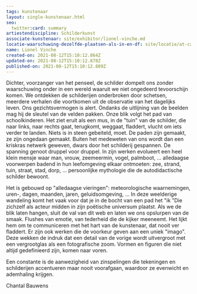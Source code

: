 ```yaml
---
tags: kunstenaar
layout: single-kunstenaar.html
seo:
  twitter:card: summary
artiestendiscipline: Schilderkunst
associate-kunstenaar: site/exhibitor/lionel-vinche.md
locatie-waarschuwing-dezelfde-plaatsen-als-in-en-df: site/locatie/at-caroline.md
name: Lionel Vinche
created-on: 2021-08-12T15:10:12.864Z
updated-on: 2021-08-12T15:10:12.878Z
published-on: 2021-08-12T15:10:12.889Z
---
```

<!--StartFragment-->



Dichter, voorzanger van het penseel, de schilder dompelt ons zonder waarschuwing onder in een wereld waaruit we niet ongedeerd tevoorschijn komen. We ontdekken de schilderijen onderbroken door schetsen, meerdere verhalen die voortkomen uit de observatie van het dagelijks leven. Ons gezichtsvermogen is alert. Ondanks de uitlijning van de beelden mag hij de sleutel van de velden pakken. Onze blik volgt het pad van schoolkinderen. Het ziet eruit als een mus, in de "tuin" van de schilder, die naar links, naar rechts gaat, terugkomt, weggaat, fladdert, vlucht om iets verder te landen. Niets is in steen gebeiteld, moet. De paden zijn gemaakt, ze zijn ongedaan gemaakt. Buiten het medeweten van ons wordt dan een kriskras netwerk geweven, dwars door het schilderij gespannen. De spanning genoot druppel voor druppel. In zijn werken evolueert een heel klein mensje waar man, vrouw, zeemeermin, vogel, palmboot, ... alledaagse voorwerpen badend in hun leefomgeving elkaar ontmoeten: zee, strand, tuin, straat, stad, dorp, ... persoonlijke mythologie die de autodidactische schilder bewoont.

Het is gebouwd op "alledaagse vieringen": meteorologische waarnemingen, uren-, dagen, maanden, jaren, geluidsomgeving, ... In deze weelderige wandeling komt het vaak voor dat je in de bocht van een pad het "ik ”Die zichzelf als acteur midden in zijn poëtische universum plaatst. Als we de blik laten hangen, sluit de val van dit web en laten we ons opslurpen van de smaak. Flushes van emotie, van tederheid die de kijker meeneemt. Het lijkt hem om te communiceren met het hart van de kunstenaar, dat nooit ver fladdert. Er zijn ook werken die de voorkeur geven aan een uniek "imago". Deze wekken de indruk dat een detail van de vorige wordt uitvergroot met een vergrootglas als een fotografische zoom. Vormen en figuren die niet altijd gedefinieerd zijn, komen naar voren.

Een constante is de aanwezigheid van zinspelingen die tekeningen en schilderijen accentueren maar nooit voorafgaan, waardoor ze evenwicht en ademhaling krijgen.

Chantal Bauwens



<!--EndFragment-->